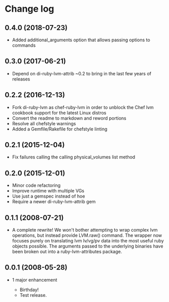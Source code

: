 # Change log

## 0.4.0 (2018-07-23)

- Added additional_arguments option that allows passing options to commands

## 0.3.0 (2017-06-21)

- Depend on di-ruby-lvm-attrib ~0.2 to bring in the last few years of releases

## 0.2.2 (2016-12-13)

- Fork di-ruby-lvm as chef-ruby-lvm in order to unblock the Chef lvm cookbook support for the latest Linux distros
- Convert the readme to markdown and reword portions
- Resolve all chefstyle warnings
- Added a Gemfile/Rakefile for chefstyle linting

## 0.2.1 (2015-12-04)

- Fix failures calling the calling physical_volumes list method

## 0.2.0 (2015-12-01)

- Minor code refactoring
- Improve runtime with multiple VGs
- Use just a gemspec instead of hoe
- Require a newer di-ruby-lvm-attrib gem

## 0.1.1 (2008-07-21)

- A complete rewrite! We won't bother attempting to wrap complex lvm operations, but instead provide LVM.raw() command. The wrapper now focuses purely on translating lvm lv/vg/pv data into the most useful ruby objects possible. The arguments passed to the underlying binaries have been broken out into a ruby-lvm-attributes package.

## 0.0.1 (2008-05-28)

- 1 major enhancement

  - Birthday!
  - Test release.
